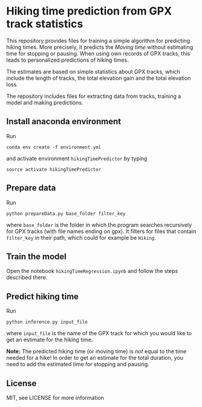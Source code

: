 # Hiking time prediction from GPX track statistics
This repository provides files for training a simple algorithm for predicting 
hiking times. More precisely, it predicts the *Moving time* without estimating 
time for stopping or pausing. When using own records of GPX tracks, this leads
to personalized predictions of hiking times.

The estimates are based on simple statistics about GPX tracks, which include the
length of tracks, the total elevation gain and the total elevation loss. 

The repository includes files for extracting data from tracks, training a model 
and making predictions. 

## Install anaconda environment
Run

`conda env create -f environment.yml`

and activate environment `hikingTimePredictor` by typing 

`source activate hikingTimePredictor`

## Prepare data
Run

`python prepareData.py base_folder filter_key`

where `base_folder` is the folder in which the program searches recursively 
for GPX tracks (with file names ending on gpx). It filters for files that contain
`filter_key` in their path, which could for example be `Hiking`.

## Train the model
Open the notebook `hikingTimeRegression.ipynb` and follow the steps described
there.

## Predict hiking time
Run

`python inference.py input_file`

where `input_file` is the name of the GPX track for which you would like to get 
an estimate for the hiking time.

**Note:** The predicted hiking time (or moving time) is *not* equal to the time 
needed for a hike! In order to get an estimate for the total duration, you need 
to add the estimated time for stopping and pausing.

## License

MIT, see LICENSE for more information
